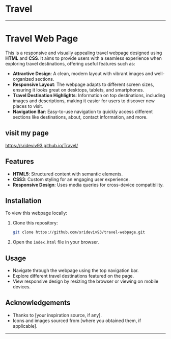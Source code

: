 # Travel

---

# Travel Web Page

This is a responsive and visually appealing travel webpage designed using **HTML** and **CSS**. It aims to provide users with a seamless experience when exploring travel destinations, offering useful features such as:

- **Attractive Design**: A clean, modern layout with vibrant images and well-organized sections.
- **Responsive Layout**: The webpage adapts to different screen sizes, ensuring it looks great on desktops, tablets, and smartphones.
- **Travel Destination Highlights**: Information on top destinations, including images and descriptions, making it easier for users to discover new places to visit.
- **Navigation Bar**: Easy-to-use navigation to quickly access different sections like destinations, about, contact information, and more.

## visit my page

https://srideviv93.github.io/Travel/

## Features

- **HTML5**: Structured content with semantic elements.
- **CSS3**: Custom styling for an engaging user experience.
- **Responsive Design**: Uses media queries for cross-device compatibility.

## Installation

To view this webpage locally:

1. Clone this repository:

   ```bash
   git clone https://github.com/srideviv93/travel-webpage.git
   ```

2. Open the `index.html` file in your browser.

## Usage

- Navigate through the webpage using the top navigation bar.
- Explore different travel destinations featured on the page.
- View responsive design by resizing the browser or viewing on mobile devices.

## Acknowledgements

- Thanks to [your inspiration source, if any].
- Icons and images sourced from [where you obtained them, if applicable].

---
